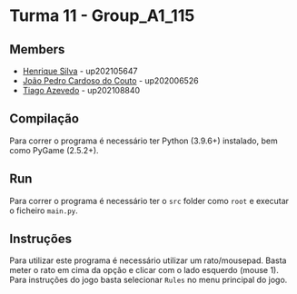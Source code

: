 # Turma 11 - Group_A1_115

## Members

-   [Henrique Silva](https://sigarra.up.pt/feup/pt/fest_geral.cursos_list?pv_num_unico=202105647) - up202105647
-   [João Pedro Cardoso do Couto](https://sigarra.up.pt/feup/pt/fest_geral.cursos_list?pv_num_unico=202006526) - up202006526
-   [Tiago Azevedo](https://sigarra.up.pt/feup/pt/fest_geral.cursos_list?pv_num_unico=202108840) - up202108840

## Compilação

Para correr o programa é necessário ter Python (3.9.6+) instalado, bem como PyGame (2.5.2+).

## Run

Para correr o programa é necessário ter o `src` folder como `root` e executar o ficheiro `main.py`.

## Instruções

Para utilizar este programa é necessário utilizar um rato/mousepad. Basta meter o rato em cima da opção e clicar com o lado esquerdo (mouse 1).
Para instruções do jogo basta selecionar `Rules` no menu principal do jogo.
